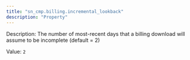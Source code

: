 ```yaml
---
title: "sn_cmp.billing.incremental_lookback"
description: "Property"
---
```


Description: The number of most-recent days that a billing download will assume to be incomplete (default = 2)

Value: `2`